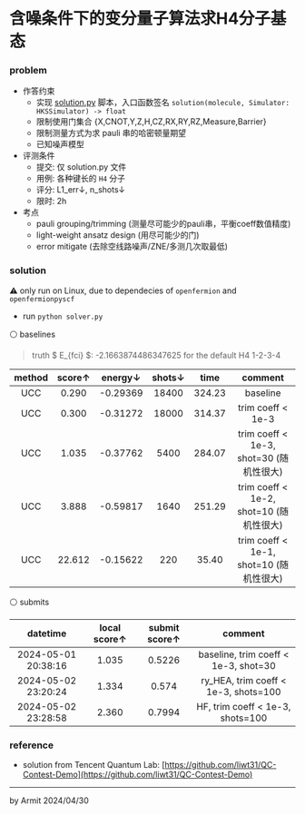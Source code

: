# 含噪条件下的变分量子算法求H4分子基态

### problem

- 作答约束
  - 实现 [solution.py](solution.py) 脚本，入口函数签名 `solution(molecule, Simulator: HKSSimulator) -> float`
  - 限制使用门集合 {X,CNOT,Y,Z,H,CZ,RX,RY,RZ,Measure,Barrier}
  - 限制测量方式为求 pauli 串的哈密顿量期望
  - 已知噪声模型
- 评测条件
  - 提交: 仅 solution.py 文件
  - 用例: 各种键长的 `H4` 分子
  - 评分: L1_err↓, n_shots↓
  - 限时: 2h
- 考点
  - pauli grouping/trimming (测量尽可能少的pauli串，平衡coeff数值精度)
  - light-weight ansatz design (用尽可能少的门)
  - error mitigate (去除空线路噪声/ZNE/多测几次取最低)

### solution

⚠ only run on Linux, due to dependecies of `openfermion` and `openfermionpyscf`

- run `python solver.py`

⚪ baselines

> truth $ E_{fci} $: -2.1663874486347625 for the default H4 1-2-3-4

| method | score↑ | energy↓ | shots↓ | time | comment |
| :-: | :-: | :-: | :-: | :-: | :-: |
| UCC |  0.290 | -0.29369 | 18400 | 324.23 | baseline |
| UCC |  0.300 | -0.31272 | 18000 | 314.37 | trim coeff < 1e-3 |
| UCC |  1.035 | -0.37762 |  5400 | 284.07 | trim coeff < 1e-3, shot=30 (随机性很大) |
| UCC |  3.888 | -0.59817 |  1640 | 251.29 | trim coeff < 1e-2, shot=10 (随机性很大) |
| UCC | 22.612 | -0.15622 |   220 |  35.40 | trim coeff < 1e-1, shot=10 (随机性很大) |

⚪ submits

| datetime | local score↑ | submit score↑ | comment |
| :-: | :-: | :-: | :-: |
| 2024-05-01 20:38:16 | 1.035 | 0.5226 | baseline, trim coeff < 1e-3, shot=30 |
| 2024-05-02 23:20:24 | 1.334 | 0.574  | ry_HEA, trim coeff < 1e-3, shots=100 |
| 2024-05-02 23:28:58 | 2.360 | 0.7994 | HF, trim coeff < 1e-3, shots=100 |


### reference

- solution from Tencent Quantum Lab: [https://github.com/liwt31/QC-Contest-Demo](https://github.com/liwt31/QC-Contest-Demo)

----
by Armit
2024/04/30
